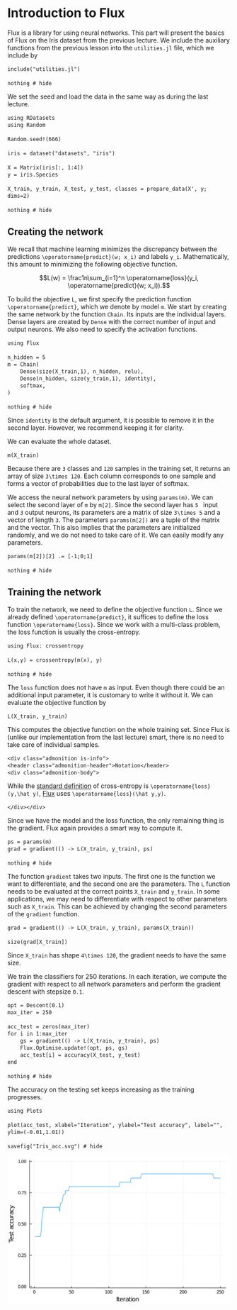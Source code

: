 # Introduction to Flux

Flux is a library for using neural networks. This part will present the basics of Flux on the Iris dataset from the previous lecture. We include the auxiliary functions from the previous lesson into the `utilities.jl` file, which we include by

```@example iris
include("utilities.jl")

nothing # hide
```

We set the seed and load the data in the same way as during the last lecture.

```@example iris
using RDatasets
using Random

Random.seed!(666)

iris = dataset("datasets", "iris")

X = Matrix(iris[:, 1:4])
y = iris.Species

X_train, y_train, X_test, y_test, classes = prepare_data(X', y; dims=2)

nothing # hide
```

## Creating the network

We recall that machine learning minimizes the discrepancy between the predictions ``\operatorname{predict}(w; x_i)`` and labels ``y_i``. Mathematically, this amount to minimizing the following objective function.  

```math
L(w) = \frac1n\sum_{i=1}^n \operatorname{loss}(y_i, \operatorname{predict}(w; x_i)).
```

To build the objective ``L``, we first specify the prediction function ``\operatorname{predict}``, which we denote by model `m`.  We start by creating the same network by the function `Chain`. Its inputs are the individual layers. Dense layers are created by `Dense` with the correct number of input and output neurons. We also need to specify the activation functions.

```@example iris
using Flux

n_hidden = 5
m = Chain(
    Dense(size(X_train,1), n_hidden, relu),
    Dense(n_hidden, size(y_train,1), identity),
    softmax,
)

nothing # hide
```

Since `identity` is the default argument, it is possible to remove it in the second layer. However, we recommend keeping it for clarity.

We can evaluate the whole dataset.

```@example iris
m(X_train)
```

Because there are ``3`` classes and ``120`` samples in the training set, it returns an array of size ``3\times 120``. Each column corresponds to one sample and forms a vector of probabilities due to the last layer of softmax.

We access the neural network parameters by using `params(m)`. We can select the second layer of `m` by `m[2]`. Since the second layer has ``5 `` input and ``3`` output neurons, its parameters are a matrix of size ``3\times 5`` and a vector of length ``3``. The parameters `params(m[2])` are a tuple of the matrix and the vector. This also implies that the parameters are initialized randomly, and we do not need to take care of it. We can easily modify any parameters.

```@example iris
params(m[2])[2] .= [-1;0;1]

nothing # hide
```





## Training the network

To train the network, we need to define the objective function ``L``. Since we already defined ``\operatorname{predict}``, it suffices to define the loss function ``\operatorname{loss}``. Since we work with a multi-class problem, the loss function is usually the cross-entropy.

```@example iris
using Flux: crossentropy

L(x,y) = crossentropy(m(x), y)

nothing # hide
```

The `loss` function does not have `m` as input. Even though there could be an additional input parameter, it is customary to write it without it. We can evaluate the objective function by

```@example iris
L(X_train, y_train)
```

This computes the objective function on the whole training set. Since Flux is (unlike our implementation from the last lecture) smart, there is no need to take care of individual samples.

```@raw html
<div class="admonition is-info">
<header class="admonition-header">Notation</header>
<div class="admonition-body">
```
While the [standard definition](https://en.wikipedia.org/wiki/Cross_entropy) of cross-entropy is ``\operatorname{loss}(y,\hat y)``, [Flux](https://fluxml.ai/Flux.jl/stable/models/losses/) uses ``\operatorname{loss}(\hat y,y)``.
```@raw html
</div></div>
```

Since we have the model and the loss function, the only remaining thing is the gradient. Flux again provides a smart way to compute it.

```@example iris
ps = params(m)
grad = gradient(() -> L(X_train, y_train), ps)

nothing # hide
```

The function `gradient` takes two inputs. The first one is the function we want to differentiate, and the second one are the parameters. The `L` function needs to be evaluated at the correct points `X_train` and `y_train`. In some applications, we may need to differentiate with respect to other parameters such as `X_train`. This can be achieved by changing the second parameters of the `gradient` function.

```@example iris
grad = gradient(() -> L(X_train, y_train), params(X_train))

size(grad[X_train])
```

Since `X_train` has shape ``4\times 120``, the gradient needs to have the same size.

We train the classifiers for 250 iterations. In each iteration, we compute the gradient with respect to all network parameters and perform the gradient descent with stepsize ``0.1``.

```@example iris
opt = Descent(0.1)
max_iter = 250

acc_test = zeros(max_iter)
for i in 1:max_iter
    gs = gradient(() -> L(X_train, y_train), ps)
    Flux.Optimise.update!(opt, ps, gs)
    acc_test[i] = accuracy(X_test, y_test)
end

nothing # hide
```

The accuracy on the testing set keeps increasing as the training progresses.

```@example iris
using Plots

plot(acc_test, xlabel="Iteration", ylabel="Test accuracy", label="", ylim=(-0.01,1.01))

savefig("Iris_acc.svg") # hide
```

![](Iris_acc.svg)
